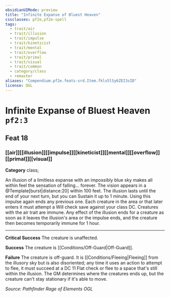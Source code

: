 ```yaml
---
obsidianUIMode: preview
title: "Infinite Expanse of Bluest Heaven"
cssclasses: pf2e,pf2e-spell
tags:
  - trait/air
  - trait/illusion
  - trait/impulse
  - trait/kineticist
  - trait/mental
  - trait/overflow
  - trait/primal
  - trait/visual
  - trait/common
  - category/class
  - remaster
aliases: "Compendium.pf2e.feats-srd.Item.fklx5lSy6ZEI3sID"
license: OGL
---
```

# Infinite Expanse of Bluest Heaven `pf2:3`
## Feat 18
### [[air]][[illusion]][[impulse]][[kineticist]][[mental]][[overflow]][[primal]][[visual]]

**Category** class; 




An illusion of a limitless expanse with an impossibly blue sky makes all within feel the sensation of falling... forever. The vision appears in a @Template\[burst|distance:20\] within 100 feet. The illusion lasts until the end of your next turn, but you can Sustain it up to 1 minute. Using this impulse again ends any previous one. Each creature in the area or that later enters it must attempt a Will check save against your class DC. Creatures with the air trait are immune. Any effect of the illusion ends for a creature as soon as it leaves the illusion's area or the impulse ends, and the creature then becomes temporarily immune for 1 hour.

* * *

**Critical Success** The creature is unaffected.

**Success** The creature is [[Conditions/Off-Guard|Off-Guard]].

**Failure** The creature is off-guard. It is [[Conditions/Fleeing|Fleeing]] from the illusory sky but is also disoriented; any time it uses an action to attempt to flee, it must succeed at a DC 11 Flat check or flee to a space that's still within the illusion. The GM determines where the creatures ends up, but the creature can't stay stationary if it's able to move.

*Source: Pathfinder Rage of Elements*
*OGL*